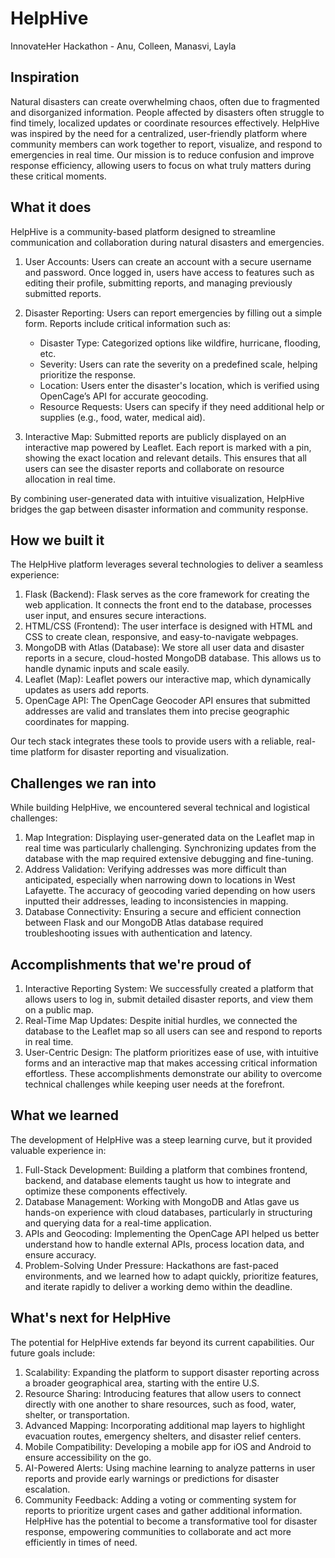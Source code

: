 # HelpHive
InnovateHer Hackathon - Anu, Colleen, Manasvi, Layla
## Inspiration
Natural disasters can create overwhelming chaos, often due to fragmented and disorganized information. People affected by disasters often struggle to find timely, localized updates or coordinate resources effectively. HelpHive was inspired by the need for a centralized, user-friendly platform where community members can work together to report, visualize, and respond to emergencies in real time. Our mission is to reduce confusion and improve response efficiency, allowing users to focus on what truly matters during these critical moments.


## What it does
HelpHive is a community-based platform designed to streamline communication and collaboration during natural disasters and emergencies.

1. User Accounts: Users can create an account with a secure username and password. Once logged in, users have access to features such as editing their profile, submitting reports, and managing previously submitted reports.

2. Disaster Reporting: Users can report emergencies by filling out a simple form. Reports include critical information such as:

    - Disaster Type: Categorized options like wildfire, hurricane, flooding, etc.
    - Severity: Users can rate the severity on a predefined scale, helping prioritize the response.
    - Location: Users enter the disaster's location, which is verified using OpenCage’s API for accurate geocoding.
    - Resource Requests: Users can specify if they need additional help or supplies (e.g., food, water, medical aid).
   
3. Interactive Map: Submitted reports are publicly displayed on an interactive map powered by Leaflet. Each report is marked with a pin, showing the exact location and relevant details. This        ensures that all users can see the disaster reports and collaborate on resource allocation in real time.

By combining user-generated data with intuitive visualization, HelpHive bridges the gap between disaster information and community response.

## How we built it

The HelpHive platform leverages several technologies to deliver a seamless experience:

1. Flask (Backend): Flask serves as the core framework for creating the web application. It connects the front end to the database, processes user input, and ensures secure interactions.
2. HTML/CSS (Frontend): The user interface is designed with HTML and CSS to create clean, responsive, and easy-to-navigate webpages.
3. MongoDB with Atlas (Database): We store all user data and disaster reports in a secure, cloud-hosted MongoDB database. This allows us to handle dynamic inputs and scale easily.
4. Leaflet (Map): Leaflet powers our interactive map, which dynamically updates as users add reports.
5. OpenCage API: The OpenCage Geocoder API ensures that submitted addresses are valid and translates them into precise geographic coordinates for mapping.

Our tech stack integrates these tools to provide users with a reliable, real-time platform for disaster reporting and visualization.

## Challenges we ran into

While building HelpHive, we encountered several technical and logistical challenges:

1. Map Integration: Displaying user-generated data on the Leaflet map in real time was particularly challenging. Synchronizing updates from the database with the map required extensive debugging and fine-tuning.
2. Address Validation: Verifying addresses was more difficult than anticipated, especially when narrowing down to locations in West Lafayette. The accuracy of geocoding varied depending on how users inputted their addresses, leading to inconsistencies in mapping.
3. Database Connectivity: Ensuring a secure and efficient connection between Flask and our MongoDB Atlas database required troubleshooting issues with authentication and latency.
   
## Accomplishments that we're proud of

1. Interactive Reporting System: We successfully created a platform that allows users to log in, submit detailed disaster reports, and view them on a public map.
2. Real-Time Map Updates: Despite initial hurdles, we connected the database to the Leaflet map so all users can see and respond to reports in real time.
3. User-Centric Design: The platform prioritizes ease of use, with intuitive forms and an interactive map that makes accessing critical information effortless.
These accomplishments demonstrate our ability to overcome technical challenges while keeping user needs at the forefront.

## What we learned

The development of HelpHive was a steep learning curve, but it provided valuable experience in:

1. Full-Stack Development: Building a platform that combines frontend, backend, and database elements taught us how to integrate and optimize these components effectively.
2. Database Management: Working with MongoDB and Atlas gave us hands-on experience with cloud databases, particularly in structuring and querying data for a real-time application.
3. APIs and Geocoding: Implementing the OpenCage API helped us better understand how to handle external APIs, process location data, and ensure accuracy.
4. Problem-Solving Under Pressure: Hackathons are fast-paced environments, and we learned how to adapt quickly, prioritize features, and iterate rapidly to deliver a working demo within the deadline.

## What's next for HelpHive

The potential for HelpHive extends far beyond its current capabilities. Our future goals include:

1. Scalability: Expanding the platform to support disaster reporting across a broader geographical area, starting with the entire U.S.
2. Resource Sharing: Introducing features that allow users to connect directly with one another to share resources, such as food, water, shelter, or transportation.
3. Advanced Mapping: Incorporating additional map layers to highlight evacuation routes, emergency shelters, and disaster relief centers.
4. Mobile Compatibility: Developing a mobile app for iOS and Android to ensure accessibility on the go.
5. AI-Powered Alerts: Using machine learning to analyze patterns in user reports and provide early warnings or predictions for disaster escalation.
6. Community Feedback: Adding a voting or commenting system for reports to prioritize urgent cases and gather additional information.
HelpHive has the potential to become a transformative tool for disaster response, empowering communities to collaborate and act more efficiently in times of need.

